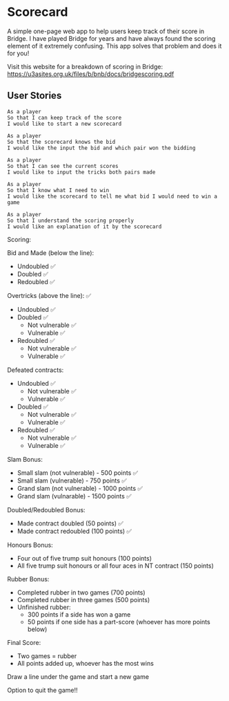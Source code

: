 # Scorecard

A simple one-page web app to help users keep track of their score in Bridge. I have played Bridge for years and have always found the scoring element of it extremely confusing. This app solves that problem and does it for you!

Visit this website for a breakdown of scoring in Bridge: https://u3asites.org.uk/files/b/bnb/docs/bridgescoring.pdf

## User Stories

```
As a player
So that I can keep track of the score
I would like to start a new scorecard
```

```
As a player
So that the scorecard knows the bid
I would like the input the bid and which pair won the bidding
```

```
As a player
So that I can see the current scores
I would like to input the tricks both pairs made
```

```
As a player
So that I know what I need to win
I would like the scorecard to tell me what bid I would need to win a game
```

```
As a player
So that I understand the scoring properly
I would like an explanation of it by the scorecard
```

Scoring:

Bid and Made (below the line):
  - Undoubled ✅
  - Doubled ✅
  - Redoubled ✅

Overtricks (above the line): ✅
  - Undoubled ✅
  - Doubled ✅
    - Not vulnerable ✅
    - Vulnerable ✅
  - Redoubled ✅
    - Not vulnerable ✅
    - Vulnerable  ✅

Defeated contracts:
  - Undoubled ✅
    - Not vulnerable ✅
    - Vulnerable ✅
  - Doubled ✅
    - Not vulnerable ✅
    - Vulnerable ✅
  - Redoubled ✅
    - Not vulnerable ✅
    - Vulnerable ✅

Slam Bonus:
  - Small slam (not vulnerable) - 500 points ✅
  - Small slam (vulnerable) - 750 points ✅
  - Grand slam (not vulnerable) - 1000 points ✅
  - Grand slam (vulnarable) - 1500 points ✅

Doubled/Redoubled Bonus:
  - Made contract doubled (50 points) ✅
  - Made contract redoubled (100 points) ✅

Honours Bonus:
  - Four out of five trump suit honours (100 points)
  - All five trump suit honours or all four aces in NT contract (150 points)

Rubber Bonus:
  - Completed rubber in two games (700 points)
  - Completed rubber in three games (500 points)
  - Unfinished rubber:
    - 300 points if a side has won a game
    - 50 points if one side has a part-score (whoever has more points below)

Final Score:
  - Two games = rubber
  - All points added up, whoever has the most wins


Draw a line under the game and start a new game 


Option to quit the game!!